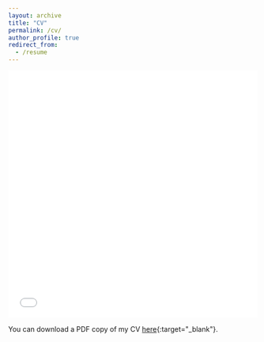 ```yaml
---
layout: archive
title: "CV"
permalink: /cv/
author_profile: true
redirect_from:
  - /resume
---
```


<iframe src="/files/pdf/Adrien-Mialland-CV.pdf" width="100%" height="500" frameborder="no" border="0" marginwidth="0" marginheight="0"></iframe>

You can download a PDF copy of my CV [here](/files/pdf/Adrien-Mialland-CV.pdf){:target="_blank"}.
